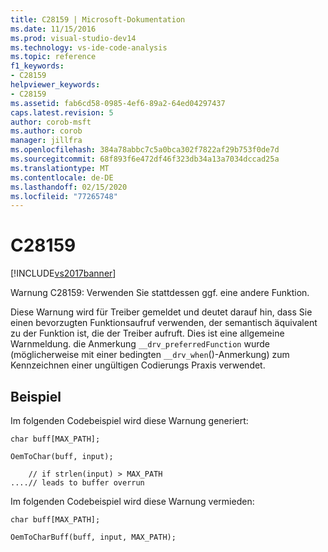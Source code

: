 ```yaml
---
title: C28159 | Microsoft-Dokumentation
ms.date: 11/15/2016
ms.prod: visual-studio-dev14
ms.technology: vs-ide-code-analysis
ms.topic: reference
f1_keywords:
- C28159
helpviewer_keywords:
- C28159
ms.assetid: fab6cd58-0985-4ef6-89a2-64ed04297437
caps.latest.revision: 5
author: corob-msft
ms.author: corob
manager: jillfra
ms.openlocfilehash: 384a78abbc7c5a0bca302f7822af29b753f0de7d
ms.sourcegitcommit: 68f893f6e472df46f323db34a13a7034dccad25a
ms.translationtype: MT
ms.contentlocale: de-DE
ms.lasthandoff: 02/15/2020
ms.locfileid: "77265748"
---
```

# <a name="c28159"></a>C28159
[!INCLUDE[vs2017banner](../includes/vs2017banner.md)]

Warnung C28159: Verwenden Sie stattdessen ggf. eine andere Funktion.  
  
 Diese Warnung wird für Treiber gemeldet und deutet darauf hin, dass Sie einen bevorzugten Funktionsaufruf verwenden, der semantisch äquivalent zu der Funktion ist, die der Treiber aufruft. Dies ist eine allgemeine Warnmeldung. die Anmerkung `__drv_preferredFunction` wurde (möglicherweise mit einer bedingten `__drv_when`()-Anmerkung) zum Kennzeichnen einer ungültigen Codierungs Praxis verwendet.  
  
## <a name="example"></a>Beispiel  
 Im folgenden Codebeispiel wird diese Warnung generiert:  
  
```  
char buff[MAX_PATH];  
  
OemToChar(buff, input);  
  
    // if strlen(input) > MAX_PATH  
....// leads to buffer overrun  
```  
  
 Im folgenden Codebeispiel wird diese Warnung vermieden:  
  
```  
char buff[MAX_PATH];  
  
OemToCharBuff(buff, input, MAX_PATH);  
```
